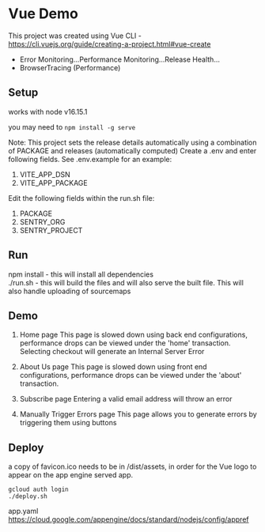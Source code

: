 # Vue Demo
This project was created using Vue CLI - https://cli.vuejs.org/guide/creating-a-project.html#vue-create
- Error Monitoring...Performance Monitoring...Release Health...
- BrowserTracing (Performance)  

## Setup
works with node v16.15.1

you may need to `npm install -g serve`

Note: This project sets the release details automatically using a combination of PACKAGE and releases (automatically computed)
Create a .env and enter following fields. See .env.example for an example:
1. VITE_APP_DSN
2. VITE_APP_PACKAGE

Edit the following fields within the run.sh file:
1. PACKAGE
2. SENTRY_ORG
3. SENTRY_PROJECT

## Run
npm install - this will install all dependencies  
./run.sh - this will build the files and will also serve the built file. This will also handle uploading of sourcemaps

## Demo
1. Home page
This page is slowed down using back end configurations, performance drops can be viewed under the 'home' transaction.
Selecting checkout will generate an Internal Server Error

2. About Us page
This page is slowed down using front end configurations, performance drops can be viewed under the 'about' transaction.

3. Subscribe page
Entering a valid email address will throw an error

4. Manually Trigger Errors page
This page allows you to generate errors by triggering them using buttons

## Deploy
a copy of favicon.ico needs to be in /dist/assets, in order for the Vue logo to appear on the app engine served app.

```
gcloud auth login
./deploy.sh
```
app.yaml https://cloud.google.com/appengine/docs/standard/nodejs/config/appref

